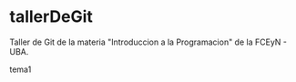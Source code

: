 # tallerDeGit

Taller de Git de la materia "Introduccion a la Programacion" de la FCEyN - UBA.

tema1

